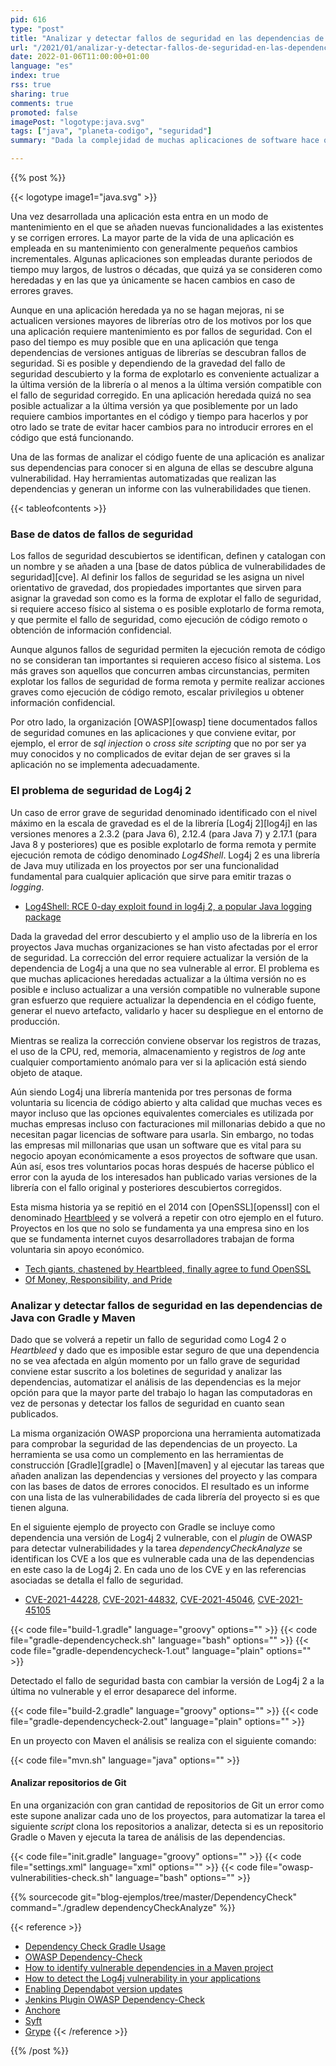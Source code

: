 ```yaml
---
pid: 616
type: "post"
title: "Analizar y detectar fallos de seguridad en las dependencias de Java"
url: "/2021/01/analizar-y-detectar-fallos-de-seguridad-en-las-dependencias-de-java/"
date: 2022-01-06T11:00:00+01:00
language: "es"
index: true
rss: true
sharing: true
comments: true
promoted: false
imagePost: "logotype:java.svg"
tags: ["java", "planeta-codigo", "seguridad"]
summary: "Dada la complejidad de muchas aplicaciones de software hace que estas usen gran cantidad de dependencias, muchas de proyectos de software libre o código abierto. Es muy probable que con el paso del tiempo en alguna de las dependencias de las aplicaciones se descubra un error de seguridad importante y requiera una actualización lo más pronto posible. No es posible estar completamente a salvo de estar afectado por un fallo de seguridad en el software por mucho que se intente, por este motivo la mejor estrategia es detectar proactivamente y temprana los errores de seguridad y actualizar las dependencias a nuevas versiones con el fallo corregido. Varias organizaciones identifican, definen, describen y catalogan los fallos de seguridad de forma pública en una base de datos y hay herramientas automatizadas que con las bases de datos de fallos de seguridad permiten analizar las dependencias de un proyecto. Un ejemplo ha sido el caso de la librería Log4j 2 que por su gravedad y y popularidad muchas organizaciones han estado afectadas."

---
```


{{% post %}}

{{< logotype image1="java.svg" >}}

Una vez desarrollada una aplicación esta entra en un modo de mantenimiento en el que se añaden nuevas funcionalidades a las existentes y se corrigen errores. La mayor parte de la vida de una aplicación es empleada en su mantenimiento con generalmente pequeños cambios incrementales. Algunas aplicaciones son empleadas durante periodos de tiempo muy largos, de lustros o décadas, que quizá ya se consideren como heredadas y en las que ya únicamente se hacen cambios en caso de errores graves.

Aunque en una aplicación heredada ya no se hagan mejoras, ni se actualicen versiones mayores de librerías otro de los motivos por los que una aplicación requiere mantenimiento es por fallos de seguridad. Con el paso del tiempo es muy posible que en una aplicación que tenga dependencias de versiones antiguas de librerías se descubran fallos de seguridad. Si es posible y dependiendo de la gravedad del fallo de seguridad descubierto y la forma de explotarlo es conveniente actualizar a la última versión de la librería o al menos a la última versión compatible con el fallo de seguridad corregido. En una aplicación heredada quizá no sea posible actualizar a la última versión ya que posiblemente por un lado requiere cambios importantes en el código y tiempo para hacerlos y por otro lado se trate de evitar hacer cambios para no introducir errores en el código que está funcionando.

Una de las formas de analizar el código fuente de una aplicación es analizar sus dependencias para conocer si en alguna de ellas se descubre alguna vulnerabilidad. Hay herramientas automatizadas que realizan las dependencias y generan un informe con las vulnerabilidades que tienen.

{{< tableofcontents >}}

### Base de datos de fallos de seguridad

Los fallos de seguridad descubiertos se identifican, definen y catalogan con un nombre y se añaden a una [base de datos pública de vulnerabilidades de seguridad][cve]. Al definir los fallos de seguridad se les asigna un nivel orientativo de gravedad, dos propiedades importantes que sirven para asignar la gravedad son como es la forma de explotar el fallo de seguridad, si requiere acceso físico al sistema o es posible explotarlo de forma remota, y que permite el fallo de seguridad, como ejecución de código remoto o obtención de información confidencial.

Aunque algunos fallos de seguridad permiten la ejecución remota de código no se consideran tan importantes si requieren acceso físico al sistema. Los más graves son aquellos que concurren ambas circunstancias, permiten explotar los fallos de seguridad de forma remota y permite realizar acciones graves como ejecución de código remoto, escalar privilegios u obtener información confidencial.

Por otro lado, la organización [OWASP][owasp] tiene documentados fallos de seguridad comunes en las aplicaciones y que conviene evitar, por ejemplo, el error de _sql injection_ o _cross site scripting_ que no por ser ya muy conocidos y no complicados de evitar dejan de ser graves si la aplicación no se implementa adecuadamente.

### El problema de seguridad de Log4j 2

Un caso de error grave de seguridad denominado identificado con el nivel máximo en la escala de gravedad es el de la librería [Log4j 2][log4j] en las versiones menores a 2.3.2 (para Java 6), 2.12.4 (para Java 7) y 2.17.1 (para Java 8 y posteriores) que es posible explotarlo de forma remota y permite ejecución remota de código denominado _Log4Shell_. Log4j 2 es una librería de Java muy utilizada en los proyectos por ser una funcionalidad fundamental para cualquier aplicación que sirve para emitir trazas o _logging_.

* [Log4Shell: RCE 0-day exploit found in log4j 2, a popular Java logging package](https://www.lunasec.io/docs/blog/log4j-zero-day/)

Dada la gravedad del error descubierto y el amplio uso de la librería en los proyectos Java muchas organizaciones se han visto afectadas por el error de seguridad. La corrección del error requiere actualizar la versión de la dependencia de Log4j a una que no sea vulnerable al error. El problema es que muchas aplicaciones heredadas actualizar a la última versión no es posible e incluso actualizar a una versión compatible no vulnerable supone gran esfuerzo que requiere actualizar la dependencia en el código fuente, generar el nuevo artefacto, validarlo y hacer su despliegue en el entorno de producción.

Mientras se realiza la corrección conviene observar los registros de trazas, el uso de la CPU, red, memoria, almacenamiento y registros de _log_ ante cualquier comportamiento anómalo para ver si la aplicación está siendo objeto de ataque.

Aún siendo Log4j una librería mantenida por tres personas de forma voluntaria su licencia de código abierto y alta calidad que muchas veces es mayor incluso que las opciones equivalentes comerciales es utilizada por muchas empresas incluso con facturaciones mil millonarias debido a que no necesitan pagar licencias de software para usarla. Sin embargo, no todas las empresas mil millonarias que usan un software que es vital para su negocio apoyan económicamente a esos proyectos de software que usan. Aún así, esos tres voluntarios pocas horas después de hacerse público el error con la ayuda de los interesados han publicado varias versiones de la librería con el fallo original y posteriores descubiertos corregidos.

Esta misma historia ya se repitió en el 2014 con [OpenSSL][openssl] con el denominado [Heartbleed](https://en.wikipedia.org/wiki/Heartbleed) y se volverá a repetir con otro ejemplo en el futuro. Proyectos en los que no solo se fundamenta ya una empresa sino en los que se fundamenta internet cuyos desarrolladores trabajan de forma voluntaria sin apoyo económico.

* [Tech giants, chastened by Heartbleed, finally agree to fund OpenSSL](https://arstechnica.com/information-technology/2014/04/tech-giants-chastened-by-heartbleed-finally-agree-to-fund-openssl/)
* [Of Money, Responsibility, and Pride](https://veridicalsystems.com/blog/of-money-responsibility-and-pride/)

### Analizar y detectar fallos de seguridad en las dependencias de Java con Gradle y Maven

Dado que se volverá a repetir un fallo de seguridad como Log4 2 o _Heartbleed_ y dado que es imposible estar seguro de que una dependencia no se vea afectada en algún momento por un fallo grave de seguridad conviene estar suscrito a los boletines de seguridad y analizar las dependencias, automatizar el análisis de las dependencias es la mejor opción para que la mayor parte del trabajo lo hagan las computadoras en vez de personas y detectar los fallos de seguridad en cuanto sean publicados.

La misma organización OWASP proporciona una herramienta automatizada para comprobar la seguridad de las dependencias de un proyecto. La herramienta se usa como un complemento en las herramientas de construcción [Gradle][gradle] o [Maven][maven] y al ejecutar las tareas que añaden analizan las dependencias y versiones del proyecto y las compara con las bases de datos de errores conocidos. El resultado es un informe con una lista de las vulnerabilidades de cada librería del proyecto si es que tienen alguna.

En el siguiente ejemplo de proyecto con Gradle se incluye como dependencia una versión de Log4j 2 vulnerable, con el _plugin_ de OWASP para detectar vulnerabilidades y la tarea _dependencyCheckAnalyze_ se identifican los CVE a los que es vulnerable cada una de las dependencias en este caso la de Log4j 2. En cada uno de los CVE y en las referencias asociadas se detalla el fallo de seguridad.

* [CVE-2021-44228](https://www.cve.org/CVERecord?id=CVE-2021-44228), [CVE-2021-44832](https://www.cve.org/CVERecord?id=CVE-2021-44832), [CVE-2021-45046](https://www.cve.org/CVERecord?id=CVE-2021-45046), [CVE-2021-45105](https://www.cve.org/CVERecord?id=CVE-2021-45105)

{{< code file="build-1.gradle" language="groovy" options="" >}}
{{< code file="gradle-dependencycheck.sh" language="bash" options="" >}}
{{< code file="gradle-dependencycheck-1.out" language="plain" options="" >}}

Detectado el fallo de seguridad basta con cambiar la versión de Log4j 2 a la última no vulnerable y el error desaparece del informe.

{{< code file="build-2.gradle" language="groovy" options="" >}}
{{< code file="gradle-dependencycheck-2.out" language="plain" options="" >}}

En un proyecto con Maven el análisis se realiza con el siguiente comando:

{{< code file="mvn.sh" language="java" options="" >}}

#### Analizar repositorios de Git

En una organización con gran cantidad de repositorios de Git un error como este supone analizar cada uno de los proyectos, para automatizar la tarea el siguiente _script_ clona los repositorios a analizar, detecta si es un repositorio Gradle o Maven y ejecuta la tarea de análisis de las dependencias.

{{< code file="init.gradle" language="groovy" options="" >}}
{{< code file="settings.xml" language="xml" options="" >}}
{{< code file="owasp-vulnerabilities-check.sh" language="bash" options="" >}}

{{% sourcecode git="blog-ejemplos/tree/master/DependencyCheck" command="./gradlew dependencyCheckAnalyze" %}}

{{< reference >}}
* [Dependency Check Gradle Usage](https://jeremylong.github.io/DependencyCheck/dependency-check-gradle/index.html)
* [OWASP Dependency-Check](https://owasp.org/www-project-dependency-check/)
* [How to identify vulnerable dependencies in a Maven project](https://nullbeans.com/how-to-identify-vulnerable-dependencies-in-a-maven-project/)
* [How to detect the Log4j vulnerability in your applications](https://www.infoworld.com/article/3644492/how-to-detect-the-log4j-vulnerability-in-your-applications.html)
* [Enabling Dependabot version updates](https://docs.github.com/en/code-security/supply-chain-security/keeping-your-dependencies-updated-automatically/enabling-and-disabling-dependabot-version-updates#enabling-dependabot-version-updates)
* [Jenkins Plugin OWASP Dependency-Check](https://plugins.jenkins.io/dependency-check-jenkins-plugin/)
* [Anchore](https://anchore.com/opensource/)
* [Syft](https://github.com/anchore/syft)
* [Grype](https://github.com/anchore/grype)
{{< /reference >}}

{{% /post %}}
